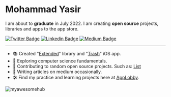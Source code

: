 # Mohammad Yasir

I am about to **graduate** in July 2022. I am creating **open source** projects, libraries and apps to the app store.

[![Twitter Badge](https://img.shields.io/badge/-Twitter-00acee?style=flat-square&logo=Twitter&logoColor=white)](https://twitter.com/mohdYasir03)
[![Linkedin Badge](https://img.shields.io/badge/-LinkedIn-0e76a8?style=flat-square&logo=Linkedin&logoColor=white)](https://www.linkedin.com/in/my-pro-file/)
[![Medium Badge](https://img.shields.io/badge/Medium-3b5998?style=flat-square&logo=medium&logoColor=white)](https://mdcode2021.medium.com/)

-----

- 📚 Created "[Extended](https://github.com/myawesomehub/Extended)" library and "[Trash](https://github.com/App-Lobby/Trash)" iOS app.
- 📖 Exploring computer science fundamentals.
- 📱 Contributing to random open source projects. Such as: [List](https://github.com/stars/myawesomehub/lists/contributed)
- 📝 Writing articles on medium occasionally.
- 🛠 Find my practice and learning projects here at [AppLobby](https://github.com/App-Lobby).

<!-- ![Mohammad Yasir's github stats](https://github-readme-stats.vercel.app/api?username=myawesomehub) -->

<p align="left"> <img src="https://komarev.com/ghpvc/?username=myawesomehub&label=Profile%20views&color=0e75b6&style=flat" alt="myawesomehub" /> </p>
 
